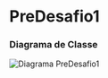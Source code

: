 # PreDesafio1

### Diagrama de Classe

![Diagrama PreDesafio1](https://user-images.githubusercontent.com/58220939/94081772-bed96100-fdd5-11ea-9ec4-c25373ba1e82.png)

